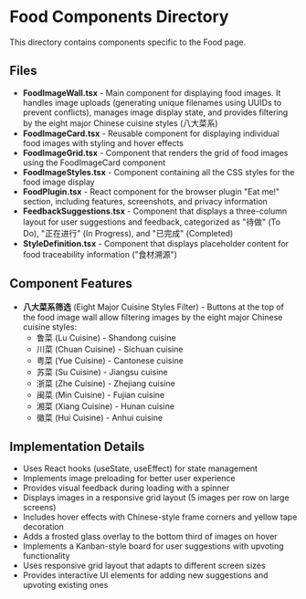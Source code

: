 # Food Components Directory

This directory contains components specific to the Food page.

## Files

- **FoodImageWall.tsx** - Main component for displaying food images. It handles image uploads (generating unique filenames using UUIDs to prevent conflicts), manages image display state, and provides filtering by the eight major Chinese cuisine styles (八大菜系)
- **FoodImageCard.tsx** - Reusable component for displaying individual food images with styling and hover effects
- **FoodImageGrid.tsx** - Component that renders the grid of food images using the FoodImageCard component
- **FoodImageStyles.tsx** - Component containing all the CSS styles for the food image display
- **FoodPlugin.tsx** - React component for the browser plugin "Eat me!" section, including features, screenshots, and privacy information
- **FeedbackSuggestions.tsx** - Component that displays a three-column layout for user suggestions and feedback, categorized as "待做" (To Do), "正在进行" (In Progress), and "已完成" (Completed)
- **StyleDefinition.tsx** - Component that displays placeholder content for food traceability information ("食材溯源")

## Component Features

- **八大菜系筛选** (Eight Major Cuisine Styles Filter) - Buttons at the top of the food image wall allow filtering images by the eight major Chinese cuisine styles:
  - 鲁菜 (Lu Cuisine) - Shandong cuisine
  - 川菜 (Chuan Cuisine) - Sichuan cuisine
  - 粤菜 (Yue Cuisine) - Cantonese cuisine
  - 苏菜 (Su Cuisine) - Jiangsu cuisine
  - 浙菜 (Zhe Cuisine) - Zhejiang cuisine
  - 闽菜 (Min Cuisine) - Fujian cuisine
  - 湘菜 (Xiang Cuisine) - Hunan cuisine
  - 徽菜 (Hui Cuisine) - Anhui cuisine

## Implementation Details

- Uses React hooks (useState, useEffect) for state management
- Implements image preloading for better user experience
- Provides visual feedback during loading with a spinner
- Displays images in a responsive grid layout (5 images per row on large screens)
- Includes hover effects with Chinese-style frame corners and yellow tape decoration
- Adds a frosted glass overlay to the bottom third of images on hover
- Implements a Kanban-style board for user suggestions with upvoting functionality
- Uses responsive grid layout that adapts to different screen sizes
- Provides interactive UI elements for adding new suggestions and upvoting existing ones
